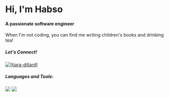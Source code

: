 <h1 >Hi, I'm Habso</h1>
<h4>A passionate software engineer</h4>
 When I'm not coding, you can find me writing children's books and drinking tea!

<h5 align="left">Let's Connect!</h5>
<p align="left">
<a href="https://linkedin.com/in/habso-mane" target="blank">
 <img align="center" src="https://img.shields.io/badge/LinkedIn-0077B5?style=for-the-badge&logo=linkedin&logoColor=white" alt="[tiara-dillard]" /></a>
</p>

<h5 align="left">Languages and Tools:</h5>
 <img src="https://skillicons.dev/icons?i=html,css,js,react,java,ts,&theme=light" />
  <img src="https://skillicons.dev/icons?i=git,vscode,d3,express,webpack,figma,ps&theme=light" />
 


